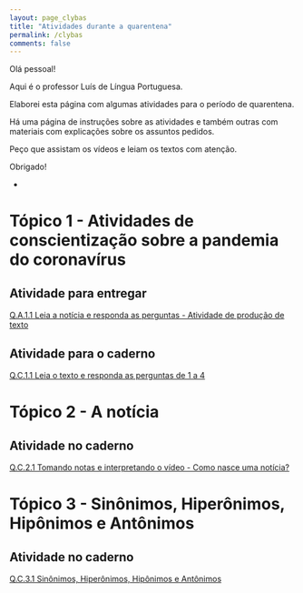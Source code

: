 ```yaml
---
layout: page_clybas
title: "Atividades durante a quarentena"
permalink: /clybas
comments: false
---
```


Olá pessoal!

Aqui é o professor Luís de Língua Portuguesa.

Elaborei esta página com algumas atividades para o período de quarentena. 

Há uma página de instruções sobre as atividades e também outras com materiais com explicações sobre os assuntos pedidos.

Peço que assistam os vídeos e leiam os textos com atenção.

Obrigado!

-

# Tópico 1 - Atividades de conscientização sobre a pandemia do coronavírus

## Atividade para entregar

[Q.A.1.1 Leia a notícia e responda as perguntas - Atividade de produção de texto]({{site.baseurl}}/clybas/qa11)

## Atividade para o caderno

[Q.C.1.1 Leia o texto e responda as perguntas de 1 a 4]({{site.baseurl}}/clybas/qc11)


# Tópico 2 - A notícia

## Atividade no caderno

[Q.C.2.1 Tomando notas e interpretando o vídeo - Como nasce uma notícia?]({{site.baseurl}}/clybas/qc21)

# Tópico 3 - Sinônimos, Hiperônimos, Hipônimos e Antônimos

## Atividade no caderno

[Q.C.3.1 Sinônimos, Hiperônimos, Hipônimos e Antônimos]({{site.baseurl}}/clybas/qc31)

